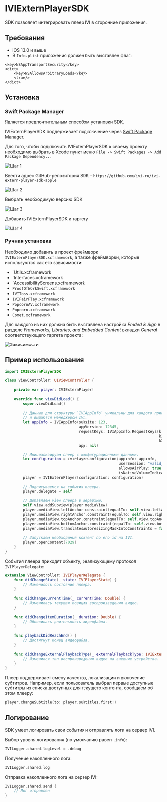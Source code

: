 # IVIExternPlayerSDK

SDK позволяет интегрировать плеер IVI в сторонние приложения.

## Требования
 * iOS 13.0 и выше
 * В `Info.plist` приложения должен быть выставлен флаг:
 
 ```
 <key>NSAppTransportSecurity</key>
 <dict>
     <key>NSAllowsArbitraryLoads</key>
     <true/>
 </dict>
 ```

## Установка 
 
 ### Swift Package Manager
 
 Является предпочтительным способом установки SDK.
 
 IVIExternPlayerSDK поддерживает подключение через [Swift Package Manager](https://swift.org/package-manager/). 
 
 Для того, чтобы подключить IVIExternPlayerSDK к своему проекту необходимо выбрать в Xcode пункт меню `File -> Swift Packages -> Add Package Dependency...`
 
 ![Шаг 1](Documentation/images/spm-step1.png)
 
 Ввести адрес GitHub-репозитория SDK - `https://github.com/ivi-ru/ivi-extern-player-sdk-apple`
 
 ![Шаг 2](Documentation/images/spm-step2.png)
 
 Выбрать необходимую версию SDK
 
 ![Шаг 3](Documentation/images/spm-step3.png)
 
 Добавить IVIExternPlayerSDK к таргету
 
 ![Шаг 4](Documentation/images/spm-step4.png)
 
 ### Ручная установка
 
 Необходимо добавить в проект фреймворк `IVIExternPlayerSDK.xcframework`, а также фреймворки, которые используются как его зависимости:
 * `Utils.xcframework
 * `Interfaces.xcframework
 * `AccessibilityScreens.xcframework
 * `ProofOfWorkSwift.xcframework`
 * `IVIToss.xcframework`
 * `IVIFairPlay.xcframework`
 * `PopcornAV.xcframework`
 * `Popcorn.xcframework`
 * `Comet.xcframework`

Для каждого из них должна быть выставлена настройка _Emded & Sign_ в разделе _Frameworks, Libraries, and Embedded Content_ вкладки _General_ соответствующего таргета проекта:

![Зависимости](Documentation/images/sdk-dependencies.png)
    
## Пример использования

```swift
import IVIExternPlayerSDK

class ViewController: UIViewController {
    
    private var player: IVIExternPlayer!
    
    override func viewDidLoad() {
        super.viewDidLoad()
        
        // Данные для структуры `IVIAppInfo` уникальны для каждого приложения 
        // и выдаются менеджером IVI.
        let appInfo = IVIAppInfo(subsite: 123,
                                 appVersion: 12345,
                                 requestKeys: IVIAppInfo.RequestKeys(k: "qwerty123n",
                                                                     k1: "qwerty1n",
                                                                     k2: "qwerty2n"),
                                 app: nil)
                                 
        // Инициализируем плеер с конфигурационными данными.
        let configuration = IVIPlayerConfiguration(appInfo: appInfo,
                                                   userSession: "valid_ivi_user_session",
                                                   allowsAirPlay: true,
                                                   isNativeVolumeIndicationEnabled: false)
        player = IVIExternPlayer(configuration: configuration)
        
        // Подписываемся на события плеера.
        player.delegate = self

        // Добавляем view плеера в иерархию.
        self.view.addSubview(player.mediaView)
        player.mediaView.leftAnchor.constraint(equalTo: self.view.leftAnchor).isActive = true
        player.mediaView.rightAnchor.constraint(equalTo: self.view.rightAnchor).isActive = true
        player.mediaView.topAnchor.constraint(equalTo: self.view.topAnchor).isActive = true
        player.mediaView.bottomAnchor.constraint(equalTo: self.view.bottomAnchor).isActive = true
        player.mediaView.translatesAutoresizingMaskIntoConstraints = false
        
        // Запускаем необходимый контент по его id на IVI.
        player.openContent(7029)
    }
}
```
События плеера приходят объекту, реализующему протокол `IVIPlayerDelegate`:

```swift
extension ViewController: IVIPlayerDelegate {
    func didChangeState(_ state: IVIPlayerState) {
        // Изменилось состояние плеера.
    }
            
    func didChangeCurrentTime(_ currentTime: Double) {
        // Изменилась текущая позиция воспроизведения видео.
    }
    
    func didChangeItemDuration(_ duration: Double) {
        // Обновилась длительность видеофайла.
    }
        
    func playbackDidReachEnd() {
        // Достигнут конец видеофайла.
    }
    
    func didChangeExternalPlaybackType(_ externalPlaybackType: IVIExternalPlaybackType) {
        // Изменился тип воспроизведения видео на внешние устройства.
    }
}
```

Плеер поддерживает смену качества, локализации и включение субтитров. Например, если пользователь выбрал первые доступные субтитры из списка доступных для текущего контента, сообщаем об этом плееру:

```swift
player.changeSubtitle(to: player.subtitles.first!)
```

## Логирование

SDK умеет логировать свои события и отправлять логи на сервер IVI. 

Выбор уровня логирования (по умолчанию равен `.info`):

```swift
IVILogger.shared.logLevel = .debug
```

Получение накопленного лога:

```swift
IVILogger.shared.log
```

Отправка накопленного лога на сервер IVI:

```swift
IVILogger.shared.send {
    // Лог отправлен
}
```
